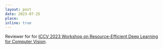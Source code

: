```yaml
---
layout: post
date: 2023-07-25
place: 
inline: true
---
```


Reviewer for  for [ICCV 2023 Workshop on Resource-Efficient Deep Learning for Computer Vision](https://groups.google.com/g/ml-news/c/23xe_1jqxNs).